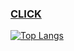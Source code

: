 ### [CLICK](https://together.kakao.com/)
[![Top Langs](https://github-readme-stats.vercel.app/api/top-langs/?username=Hyung1Jung&layout=compact)](https://github.com/anuraghazra/github-readme-stats)
<!--
**Hyung1Jung/Hyung1Jung** is a ✨ _special_ ✨ repository because its `README.md` (this file) appears on your GitHub profile.

Here are some ideas to get you started:

- 🔭 I’m currently working on ...
- 🌱 I’m currently learning ...
- 👯 I’m looking to collaborate on ...
- 🤔 I’m looking for help with ...
- 💬 Ask me about ...
- 📫 How to reach me: ...
- 😄 Pronouns: ...
- ⚡ Fun fact: ...
-->
